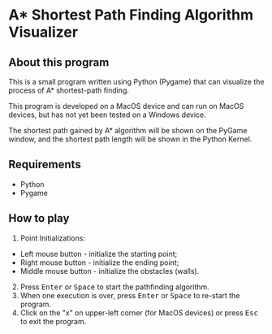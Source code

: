 # A* Shortest Path Finding Algorithm Visualizer

## About this program
This is a small program written using Python (Pygame) that can visualize the process of A* shortest-path finding.

This program is developed on a MacOS device and can run on MacOS devices, but has not yet been tested on a Windows device.

The shortest path gained by A* algorithm will be shown on the PyGame window, and the shortest path length will be shown in the Python Kernel.

## Requirements
- Python
- Pygame

## How to play
1. Point Initializations:
  - Left mouse button - initialize the starting point;
  - Right mouse button - initialize the ending point;
  - Middle mouse button - initialize the obstacles (walls).
2. Press <kbd>Enter</kbd> or <kbd>Space</kbd> to start the pathfinding algorithm.
3. When one execution is over, press <kbd>Enter</kbd> or <kbd>Space</kbd> to re-start the program.
4. Click on the "x" on upper-left corner (for MacOS devices) or press <kbd>Esc</kbd> to exit the program.
